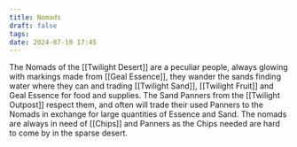 ```yaml
---
title: Nomads
draft: false
tags: 
date: 2024-07-10 17:45
---
```

The Nomads of the [[Twilight Desert]] are a peculiar people, always glowing with markings made from [[Geal Essence]], they wander the sands finding water where they can and trading [[Twilight Sand]], [[Twilight Fruit]] and Geal Essence for food and supplies. The Sand Panners from the [[Twilight Outpost]] respect them, and often will trade their used Panners to the Nomads in exchange for large quantities of Essence and Sand. The nomads are always in need of [[Chips]] and Panners as the Chips needed are hard to come by in the sparse desert.